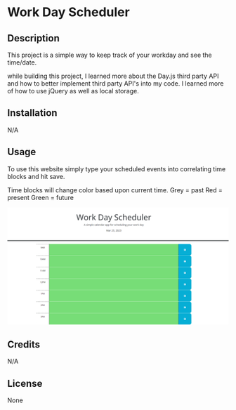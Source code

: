# Work Day Scheduler

## Description

This project is a simple way to keep track of your workday and see the time/date.

while building this project, I learned more about the Day.js third party API and how to better implement third party API's into my code. I learned more of how to use jQuery as well as local storage.

## Installation

N/A

## Usage

To use this website simply type your scheduled events into correlating time blocks and hit save. 

Time blocks will change color based upon current time.
Grey = past
Red = present
Green = future

![workday scheduler website](assets/images/screenshot.png)

## Credits

N/A

## License

None
